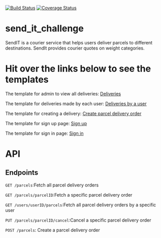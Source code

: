 [![Build Status](https://travis-ci.com/YvesIraguha/send_it_challenge.svg?branch=master)](https://travis-ci.com/YvesIraguha/send_it_challenge) [![Coverage Status](https://coveralls.io/repos/github/YvesIraguha/send_it_challenge/badge.svg?branch=ch-setup-database-162110606)](https://coveralls.io/github/YvesIraguha/send_it_challenge?branch=ch-setup-database-162110606)
# send_it_challenge
SendIT is a courier service that helps users deliver parcels to different destinations. SendIt provides courier quotes on weight categories. 

# Hit over the links below to see the templates 

The template for admin to view all deliveries: [Deliveries](https://yvesiraguha.github.io/send_it_challenge/UI/html/delivery_orders_for_admin.html)


The template for deliveries made by each user: [Deliveries by a user](https://yvesiraguha.github.io/send_it_challenge/UI/html/delivery_order_for_user.html)

The template for creating a delivery: [Create parcel delivery order](https://yvesiraguha.github.io/send_it_challenge/UI/html/index.html) 

The template for sign up page: [Sign up](https://yvesiraguha.github.io/send_it_challenge/UI/html/signup.html)

The template for sign in page: [Sign in](https://yvesiraguha.github.io/send_it_challenge/UI/html/signin.html)

# API 
## Endpoints
`GET /parcels`:Fetch all parcel delivery orders

`GET /parcels/parcelID`:Fetch a specific parcel delivery order 

`GET /users/userID/parcels`:Fetch all parcel delivery orders by a specific user 

`PUT /parcels/parcelID/cancel`:Cancel a specific parcel delivery order

`POST /parcels`: Create a parcel delivery order
